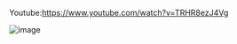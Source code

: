 Youtube:https://www.youtube.com/watch?v=TRHR8ezJ4Vg



![image](https://github.com/tayfunyilmaz22693/Flutter-HomePage-Drawer/assets/119972020/eeec149e-6d20-45cf-b5f9-ec37d3bc5956)
